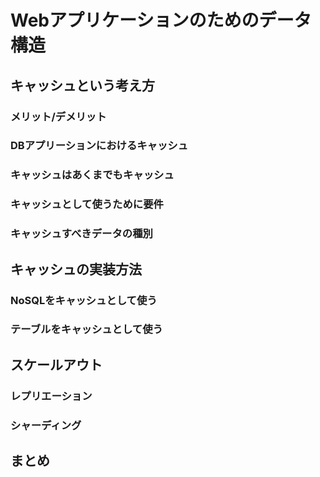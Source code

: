 # Webアプリケーションのためのデータ構造

## キャッシュという考え方
### メリット/デメリット
### DBアプリーションにおけるキャッシュ
### キャッシュはあくまでもキャッシュ
### キャッシュとして使うために要件
### キャッシュすべきデータの種別
## キャッシュの実装方法
### NoSQLをキャッシュとして使う
### テーブルをキャッシュとして使う
## スケールアウト
### レプリエーション
### シャーディング
## まとめ

